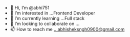 - 👋 Hi, I’m @abhi751
- 👀 I’m interested in ...Frontend Developer
- 🌱 I’m currently learning ...Full stack
- 💞️ I’m looking to collaborate on ...
- 📫 How to reach me ...abhisheksngh0900@gmail.com

<!---
abhi751/abhi751 is a ✨ special ✨ repository because its `README.md` (this file) appears on your GitHub profile.
You can click the Preview link to take a look at your changes.
--->
